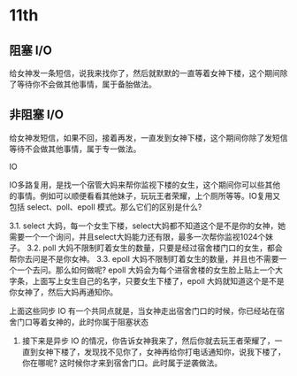 # 11th

## 阻塞 I/O

给女神发一条短信，说我来找你了，然后就默默的一直等着女神下楼，这个期间除了等待你不会做其他事情，属于备胎做法。

## 非阻塞 I/O

给女神发短信，如果不回，接着再发，一直发到女神下楼，这个期间你除了发短信等待不会做其他事情，属于专一做法。

IO

IO多路复用，是找一个宿管大妈来帮你监视下楼的女生，这个期间你可以些其他的事情。例如可以顺便看看其他妹子，玩玩王者荣耀，上个厕所等等。IO复用又包括 select、poll、epoll 模式。那么它们的区别是什么? 

3.1. select 大妈，每一个女生下楼，select大妈都不知道这个是不是你的女神，她需要一个一个询问，并且select大妈能力还有限，最多一次帮你监视1024个妹子。 3.2. poll 大妈不限制盯着女生的数量，只要是经过宿舍楼门口的女生，都会帮你去问是不是你女神。 3.3. epoll 大妈不限制盯着女生的数量，并且也不需要一个一个去问。那么如何做呢? epoll 大妈会为每个进宿舍楼的女生脸上贴上一个大字条，上面写上女生自己的名字，只要女生下楼了，epoll 大妈就知道这个是不是你女神了，然后大妈再通知你。

上面这些同步 IO 有一个共同点就是，当女神走出宿舍门口的时候，你已经站在宿舍门口等着女神的，此时你属于阻塞状态

1. 接下来是异步 IO 的情况，你告诉女神我来了，然后你就去玩王者荣耀了，一直到女神下楼了，发现找不见你了，女神再给你打电话通知你，说我下楼了，你在哪呢? 这时候你才来到宿舍门口。此时属于逆袭做法。
